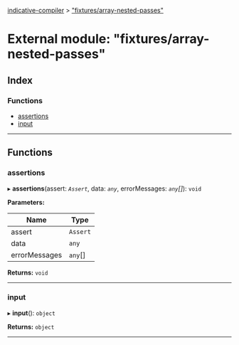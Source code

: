 [indicative-compiler](../README.md) > ["fixtures/array-nested-passes"](../modules/_fixtures_array_nested_passes_.md)

# External module: "fixtures/array-nested-passes"

## Index

### Functions

* [assertions](_fixtures_array_nested_passes_.md#assertions)
* [input](_fixtures_array_nested_passes_.md#input)

---

## Functions

<a id="assertions"></a>

###  assertions

▸ **assertions**(assert: *`Assert`*, data: *`any`*, errorMessages: *`any`[]*): `void`

**Parameters:**

| Name | Type |
| ------ | ------ |
| assert | `Assert` |
| data | `any` |
| errorMessages | `any`[] |

**Returns:** `void`

___
<a id="input"></a>

###  input

▸ **input**(): `object`

**Returns:** `object`

___

